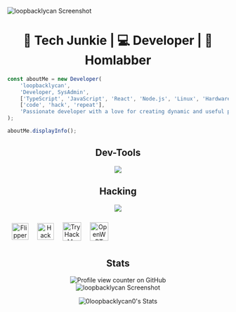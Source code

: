 
![loopbacklycan Screenshot](https://github.com/loopbacklycan/loopbacklycan/blob/main/setup.jpeg)

<h1 align="center">🍟 Tech Junkie | 💻 Developer | 🧪 Homlabber</h1>

```ts
const aboutMe = new Developer(
    'loopbacklycan',
    'Developer, SysAdmin',
    ['TypeScript', 'JavaScript', 'React', 'Node.js', 'Linux', 'Hardware'],
    ['code', 'hack', 'repeat'],
    'Passionate developer with a love for creating dynamic and useful projects.'
);

aboutMe.displayInfo();
```

<h2 align="center">Dev-Tools</h2>

<p align="center">
  <a href="https://skillicons.dev">
    <img src="https://skillicons.dev/icons?i=nextjs,vite,react,electron,nodejs,tailwind,postgres,prisma,supabase,git,go,flutter,docker,flask" />
  </a>
</p>

<h2 align="center">Hacking</h2>

<p align="center">
  <a href="https://skillicons.dev">
    <img src="https://skillicons.dev/icons?i=bash,vim,ruby,ubuntu,kali,raspberrypi,windows,powershell,python,redis,selenium,discord,cloudflare" />
  </a>
</p>

<div align="center" style="width: 100%; display: flex;">
  <div style="display: flex; justify-content: center; align-items: center; flex-wrap: wrap;">
    <img src="https://img.shields.io/badge/Flipper%20Zero-FF6A00?style=for-the-badge&logo=flipperzero&logoColor=white" alt="Flipper Zero" style="margin: 10px; height: 38px;" />
    <img src="https://img.shields.io/badge/Hack%20The%20Box-4CAF50?style=for-the-badge&logo=hackthebox&logoColor=white" alt="Hack The Box" style="margin: 10px; height: 38px;" />
    <img src="https://img.shields.io/badge/TryHackMe-000000?style=for-the-badge&logo=tryhackme&logoColor=white" alt="TryHackMe" style="margin: 10px; height: 42px;" />
    <img src="https://img.shields.io/badge/OpenWRT-000000?style=for-the-badge&logo=openwrt&logoColor=00BFFF" alt="OpenWRT" style="margin: 10px; height: 42px;" />
  </div>
</div>




<h2 align="center">Stats</h2>


<div align="center">
    <img src="https://komarev.com/ghpvc/?username=loopbacklycan" alt="Profile view counter on GitHub">
</div>

<div align="center">
    <img src="https://github.com/loopbacklycan/loopbacklycan/blob/main/badge.png" alt="loopbacklycan Screenshot">
</div>

<p align="center">
  <img src="https://github-readme-stats.vercel.app/api?username=loopbacklycan&theme=tokyonight&show_icons=true&hide_border=false&count_private=true" alt="0loopbacklycan0's Stats" />
</p>





